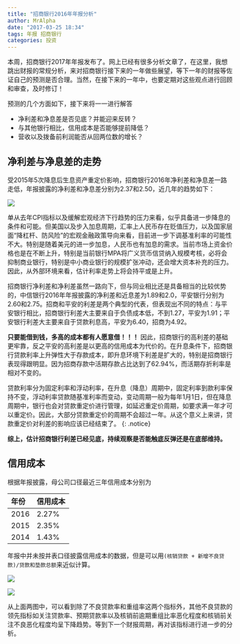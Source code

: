 ```yaml
---
title: "招商银行2016年年报分析"
author: MrAlpha
date: "2017-03-25 18:34"
tags: 年报 招商银行
categories: 投资
---
```


本周，招商银行2017年年报发布了。网上已经有很多分析文章了，在这里，我想跳出财报的常规分析，来对招商银行接下来的一年做些展望，等下一年的财报等佐证自己的预测是否合理。当然，在接下来的一年中，也要定期对这些观点进行回顾和审查，及时修订！

预测的几个方面如下，接下来将一一进行解答

- 净利差和净息差是否见底？并能迎来反转？
- 与其他银行相比，信用成本是否能够提前降低？
- 营收以及拨备前利润能否从回两位数的增长？

## 净利差与净息差的走势

受2015年5次降息后生息资产重定价影响，招商银行2016年净利差和净息差一路走低，年报披露的净利差和净息差分别为2.37和2.50，近几年的趋势如下：

![](http://netimages.oss-cn-beijing.aliyuncs.com/2017-03-25_19-35-15.png)

单从去年CPI指标以及缓解宏观经济下行趋势的压力来看，似乎具备进一步降息的条件和可能。但美国以及步入加息周期，汇率上人民币存在贬值压力，以及国家层面“降杠杆、防风险”的宏观金融政策导向来看，目前进一步下调基准利率的可能性不大。特别是随着美元的进一步加息，人民币也有加息的需求。当前市场上资金价格也是在不断上升，特别是当前银行MPA将广义货币信贷纳入规模考核，必将会抑制商业银行，特别是中小商业银行的规模扩张冲动，还会增大资本补充的压力。因此，从外部环境来看，估计利率走势上将会持平或是上升。

招商银行净利差和净利差虽然一路向下，但与同业相比还是具备相当的比较优势的，中信银行2016年年报披露的净利差和近息差为1.89和2.0，平安银行分别为2.60和2.75。招商和平安的利差是两个典型的代表，但表现出不同的特点：与平安银行相比，招商银行利差大主要来自于负债成本低，不到1.27，平安为1.91；平安银行利差大主要来自于贷款利息高，平安为6.40，招商为4.92。

**只要能借到钱，多高的成本都有人愿意借！！！** 因此，招商银行的高利差的基础更牢靠，反之平安的高利差是以更高的信用成本为代价的。在升息条件下，招商银行贷款利率上升弹性大于存款成本，即升息环境下利差是扩大的，特别是招商银行表现得跟明显。因为招商存款中活期存款占比达到了62.94%，而活期存折利率是相对不变的。

贷款利率分为固定利率和浮动利率，在升息（降息）周期中，固定利率到款利率保持不变，浮动利率贷款随基准利率而变动，变动周期一般为每年1月1日，但在降息周期中，银行也会对贷款重定价进行管理，如延迟重定价周期，如要求满一年才可以重定价。因此，大部分贷款重定价的周期不会超过一年。从这个意义上来讲，贷款重定价对利差的影响应该已经结束了。
{: .notice}

**综上，估计招商银行利差已经见底，持续观察是否能触底反弹还是在底部维持。**

## 信用成本

根据年报披露，母公司口径最近三年信用成本分别为

| 年份 | 信用成本 |
| :--  | :------ |
| 2016 | 2.27% |
| 2015 | 2.35% |
| 2014 | 1.43% |

年报中并未按并表口径披露信用成本的数据，但是可以用`(核销贷款 + 新增不良贷款)/贷款和垫款总额`来近似计算。

![](http://netimages.oss-cn-beijing.aliyuncs.com/2017-03-29_21-36-09.png)

![](http://netimages.oss-cn-beijing.aliyuncs.com/2017-03-29_21-37-34.png)

从上面两图中，可以看到除了不良贷款率和重组率这两个指标外，其他不良贷款的领先指标如关注贷款率、预期贷款率以及核销前逾期重组比率恶化程度和核销前关注不良恶化程度均呈下降趋势。等到下一个财报周期，再对该指标进行进一步的分析。
